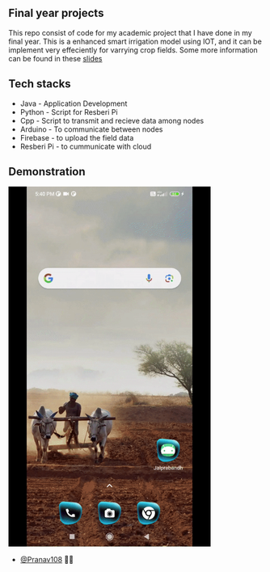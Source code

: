 ## Final year projects

This repo consist of code for my academic project that I have done in my final year.
This is a enhanced smart irrigation model using IOT, and it can be implement very effeciently for varrying crop fields.
Some more information can be found in these [slides](smart_irrigation_slides.pdf)

## Tech stacks

- Java - Application Development
- Python - Script for Resberi Pi
- Cpp - Script to transmit and recieve data among nodes
- Arduino - To communicate between nodes
- Firebase - to upload the field data
- Resberi Pi - to cummunicate with cloud

## Demonstration

<img src="app_demo.gif" width="400"/>

- [@Pranav108](https://github.com/Pranav108/) 🙋‍♂️
